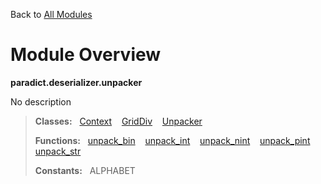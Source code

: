 Back to [All Modules](https://github.com/pyrustic/paradict/blob/master/docs/modules/README.md#readme)

# Module Overview

**paradict.deserializer.unpacker**
 
No description

> **Classes:** &nbsp; [Context](https://github.com/pyrustic/paradict/blob/master/docs/modules/content/paradict.deserializer.unpacker/content/classes/Context.md#class-context) &nbsp;&nbsp; [GridDiv](https://github.com/pyrustic/paradict/blob/master/docs/modules/content/paradict.deserializer.unpacker/content/classes/GridDiv.md#class-griddiv) &nbsp;&nbsp; [Unpacker](https://github.com/pyrustic/paradict/blob/master/docs/modules/content/paradict.deserializer.unpacker/content/classes/Unpacker.md#class-unpacker)
>
> **Functions:** &nbsp; [unpack\_bin](https://github.com/pyrustic/paradict/blob/master/docs/modules/content/paradict.deserializer.unpacker/content/functions.md#unpack_bin) &nbsp;&nbsp; [unpack\_int](https://github.com/pyrustic/paradict/blob/master/docs/modules/content/paradict.deserializer.unpacker/content/functions.md#unpack_int) &nbsp;&nbsp; [unpack\_nint](https://github.com/pyrustic/paradict/blob/master/docs/modules/content/paradict.deserializer.unpacker/content/functions.md#unpack_nint) &nbsp;&nbsp; [unpack\_pint](https://github.com/pyrustic/paradict/blob/master/docs/modules/content/paradict.deserializer.unpacker/content/functions.md#unpack_pint) &nbsp;&nbsp; [unpack\_str](https://github.com/pyrustic/paradict/blob/master/docs/modules/content/paradict.deserializer.unpacker/content/functions.md#unpack_str)
>
> **Constants:** &nbsp; ALPHABET
